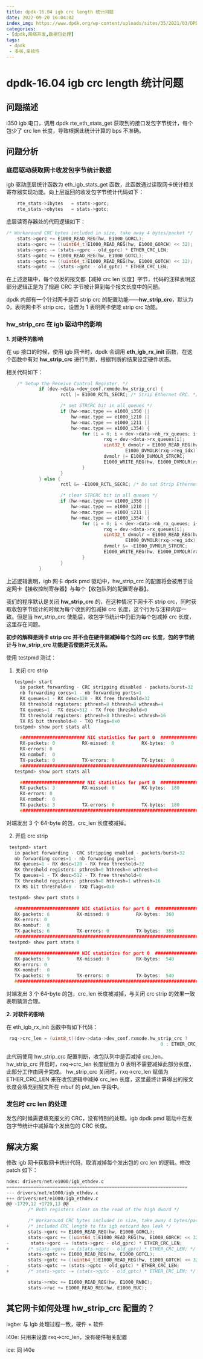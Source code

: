 ```yaml
---
title: dpdk-16.04 igb crc length 统计问题
date: 2022-09-20 16:04:02
index_img: https://www.dpdk.org/wp-content/uploads/sites/35/2021/03/DPDK_logo-01-1.svg
categories:
- [dpdk,网络开发,数据包处理]
tags:
 - dpdk
 - 多核,亲核性
---
```

# dpdk-16.04 igb crc length 统计问题
## 问题描述

i350 igb 电口，调用 dpdk rte_eth_stats_get 获取到的接口发包字节统计，每个包少了 crc len 长度，导致根据此统计计算的 bps 不准确。

## 问题分析

### 底层驱动获取网卡收发包字节统计数据

igb 驱动底层统计函数为 eth_igb_stats_get 函数，此函数通过读取网卡统计相关寄存器实现功能。向上层返回的收发包字节统计代码如下：

```c
	rte_stats->ibytes   = stats->gorc;
	rte_stats->obytes   = stats->gotc;
```

底层读寄存器处的代码逻辑如下：

```c
/* Workaround CRC bytes included in size, take away 4 bytes/packet */
	stats->gorc += E1000_READ_REG(hw, E1000_GORCL);
	stats->gorc += ((uint64_t)E1000_READ_REG(hw, E1000_GORCH) << 32);
	stats->gorc -= (stats->gprc - old_gprc) * ETHER_CRC_LEN;
	stats->gotc += E1000_READ_REG(hw, E1000_GOTCL);
	stats->gotc += ((uint64_t)E1000_READ_REG(hw, E1000_GOTCH) << 32);
	stats->gotc -= (stats->gptc - old_gptc) * ETHER_CRC_LEN;
```

在上述逻辑中，每个收发的报文都【减掉 crc len 长度】字节，代码的注释表明这部分逻辑正是为了规避 CRC 字节被计算到每个报文长度中的问题。

dpdk 内部有一个针对网卡是否 strip crc 的配置功能——**hw_strip_crc**，默认为 0，表明网卡不 strip crc，设置为 1 表明网卡使能 strip crc 功能。

### hw_strip_crc 在 igb 驱动中的影响
**1. 对硬件的影响**

   在 up 接口的时候，使用 igb 网卡时，dpdk 会调用 **eth_igb_rx_init** 函数，在这个函数中有对 **hw_strip_crc** 进行判断，根据判断的结果设定硬件状态。

   相关代码如下：

```c
    /* Setup the Receive Control Register. */
            if (dev->data->dev_conf.rxmode.hw_strip_crc) {
                    rctl |= E1000_RCTL_SECRC; /* Strip Ethernet CRC. */

                    /* set STRCRC bit in all queues */
                    if (hw->mac.type == e1000_i350 ||
                        hw->mac.type == e1000_i210 ||
                        hw->mac.type == e1000_i211 ||
                        hw->mac.type == e1000_i354) {
                            for (i = 0; i < dev->data->nb_rx_queues; i++) {
                                    rxq = dev->data->rx_queues[i];
                                    uint32_t dvmolr = E1000_READ_REG(hw,
                                            E1000_DVMOLR(rxq->reg_idx));
                                    dvmolr |= E1000_DVMOLR_STRCRC;
                                    E1000_WRITE_REG(hw, E1000_DVMOLR(rxq->reg_idx), dvmolr);
                            }
                    }
            } else {
                    rctl &= ~E1000_RCTL_SECRC; /* Do not Strip Ethernet CRC. */

                    /* clear STRCRC bit in all queues */
                    if (hw->mac.type == e1000_i350 ||
                        hw->mac.type == e1000_i210 ||
                        hw->mac.type == e1000_i211 ||
                        hw->mac.type == e1000_i354) {
                            for (i = 0; i < dev->data->nb_rx_queues; i++) {
                                    rxq = dev->data->rx_queues[i];
                                    uint32_t dvmolr = E1000_READ_REG(hw,
                                            E1000_DVMOLR(rxq->reg_idx));
                                    dvmolr &= ~E1000_DVMOLR_STRCRC;
                                    E1000_WRITE_REG(hw, E1000_DVMOLR(rxq->reg_idx), dvmolr);
                            }
                    }
            }
```

上述逻辑表明，igb 网卡 dpdk pmd 驱动中，hw_strip_crc 的配置将会被用于设定网卡【接收控制寄存器】与每个【收包队列的配置寄存器】。

我们的程序默认是关闭 **hw_strip_crc** 的，在这种情况下网卡不 strip crc，同时获取收包字节统计的时候为每个收到的包减掉 crc 长度，这个行为与注释内容一致。但是当 hw_strip_crc 使能后，收包字节统计中仍旧为每个包减掉 crc 长度，这里存在问题。

   **初步的解释是网卡 strip crc 并不会在硬件侧减掉每个包的 crc 长度，包的字节统计与 hw_strip_crc 功能是否使能并无关系。**

   使用 testpmd 测试：

   1. 关闭 crc strip

 ```c
    testpmd> start
      io packet forwarding - CRC stripping disabled - packets/burst=32
      nb forwarding cores=1 - nb forwarding ports=1
      RX queues=1 - RX desc=128 - RX free threshold=32
      RX threshold registers: pthresh=8 hthresh=8 wthresh=4
      TX queues=1 - TX desc=512 - TX free threshold=0
      TX threshold registers: pthresh=8 hthresh=1 wthresh=16
      TX RS bit threshold=0 - TXQ flags=0x0
    testpmd> show port stats all

      ######################## NIC statistics for port 0  ########################
      RX-packets: 0          RX-missed: 0          RX-bytes:  0
      RX-errors: 0
      RX-nombuf:  0
      TX-packets: 0          TX-errors: 0          TX-bytes:  0
      ############################################################################
    testpmd> show port stats all

      ######################## NIC statistics for port 0  ########################
      RX-packets: 3          RX-missed: 0          RX-bytes:  180
      RX-errors: 0
      RX-nombuf:  0
      TX-packets: 3          TX-errors: 0          TX-bytes:  180
      ############################################################################
 ```

   对端发出 3 个 64-byte 的包，crc_len 长度被减掉。

   2. 开启 crc strip

   ```c
    testpmd> start
      io packet forwarding - CRC stripping enabled - packets/burst=32
      nb forwarding cores=1 - nb forwarding ports=1
      RX queues=1 - RX desc=128 - RX free threshold=32
      RX threshold registers: pthresh=8 hthresh=8 wthresh=4
      TX queues=1 - TX desc=512 - TX free threshold=0
      TX threshold registers: pthresh=8 hthresh=1 wthresh=16
      TX RS bit threshold=0 - TXQ flags=0x0

    testpmd> show port stats 0

      ######################## NIC statistics for port 0  ########################
      RX-packets: 6          RX-missed: 0          RX-bytes:  360
      RX-errors: 0
      RX-nombuf:  0
      TX-packets: 6          TX-errors: 0          TX-bytes:  360
      ############################################################################
    testpmd> show port stats 0

      ######################## NIC statistics for port 0  ########################
      RX-packets: 9          RX-missed: 0          RX-bytes:  540
      RX-errors: 0
      RX-nombuf:  0
      TX-packets: 9          TX-errors: 0          TX-bytes:  540
      ############################################################################
   ```

   对端发出 3 个 64-byte 的包，crc_len 长度被减掉，与关闭 crc strip 的效果一致表明猜测合理。

**2. 对软件的影响**

   在 eth_igb_rx_init  函数中有如下代码：

   ```c
    rxq->crc_len = (uint8_t)(dev->data->dev_conf.rxmode.hw_strip_crc ?
                                                            0 : ETHER_CRC_LEN);
   ```

   此代码使用 hw_strip_crc 配置判断，收包队列中是否减掉 crc_len。
   hw_strip_crc 开启时，rxq->crc_len 长度赋值为 0 表明不需要减掉此部分长度，此部分工作由网卡完成。
   hw_strip_crc 关闭时，rxq->crc_len 赋值为 ETHER_CRC_LEN 来在收包逻辑中减掉 crc_len 长度，这里最终计算得出的报文长度会填充到报文所在 mbuf 的 pkt_len 字段中。


### 发包时 crc len 的处理

发包的时候需要填充报文的 CRC，没有特别的处理。igb dpdk pmd 驱动中在发包字节统计中减掉每个发出包的 CRC 长度。

## 解决方案

修改 igb 网卡获取网卡统计代码，取消减掉每个发出包的 crc len 的逻辑。修改 patch 如下：

```c
ndex: drivers/net/e1000/igb_ethdev.c
===================================================================
--- drivers/net/e1000/igb_ethdev.c
+++ drivers/net/e1000/igb_ethdev.c
@@ -1729,12 +1729,13 @@
        /* Both registers clear on the read of the high dword */

        /* Workaround CRC bytes included in size, take away 4 bytes/packet */
+       /* included CRC length to fix igb netcard bps leak */
        stats->gorc += E1000_READ_REG(hw, E1000_GORCL);
        stats->gorc += ((uint64_t)E1000_READ_REG(hw, E1000_GORCH) << 32);
-        stats->gorc -= (stats->gprc - old_gprc) * ETHER_CRC_LEN;
+       /* stats->gorc -= (stats->gprc - old_gprc) * ETHER_CRC_LEN; */
        stats->gotc += E1000_READ_REG(hw, E1000_GOTCL);
        stats->gotc += ((uint64_t)E1000_READ_REG(hw, E1000_GOTCH) << 32);
-       stats->gotc -= (stats->gptc - old_gptc) * ETHER_CRC_LEN;
+       /* stats->gotc -= (stats->gptc - old_gptc) * ETHER_CRC_LEN; */

        stats->rnbc += E1000_READ_REG(hw, E1000_RNBC);
        stats->ruc += E1000_READ_REG(hw, E1000_RUC);
```

## 其它网卡如何处理 hw_strip_crc 配置的？

ixgbe: 与 Igb 处理过程一致，硬件 + 软件

i40e: 只用来设置 rxq->crc_len，没有硬件相关配置

ice: 同 i40e